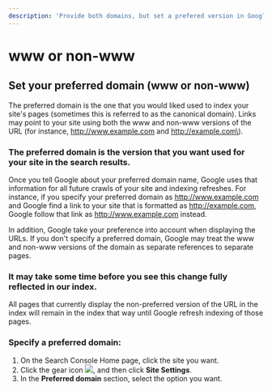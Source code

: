 ```yaml
---
description: 'Provide both domains, but set a prefered version in Google Webmaster Tools'
---
```


# www or non-www

## Set your preferred domain \(www or non-www\)

The preferred domain is the one that you would liked used to index your site's pages \(sometimes this is referred to as the canonical domain\). Links may point to your site using both the www and non-www versions of the URL \(for instance, http://www.example.com and http://example.com\).

### The preferred domain is the version that you want used for your site in the search results.

Once you tell Google about  your preferred domain name, Google uses that information for all future crawls of your site and indexing refreshes. For instance, if you specify your preferred domain as http://www.example.com and Google find a link to your site that is formatted as http://example.com, Google follow that link as http://www.example.com instead.

 In addition, Google take your preference into account when displaying the URLs. If you don't specify a preferred domain, Google may treat the www and non-www versions of the domain as separate references to separate pages.

### It may take some time before you see this change fully reflected in our index. 

All pages that currently display the non-preferred version of the URL in the index will remain in the index that way until Google refresh  indexing of those pages.

### Specify a preferred domain:

1. On the Search Console Home page, click the site you want.
2. Click the gear icon ![](https://lh3.googleusercontent.com/6iD_JcqCzlkeCEcs6mwEdck4AC1tqiFx7Jk6Ww_OtvL1bE4KMYN-PeXkMYNm1Q=w18), and then click **Site Settings**.
3. In the **Preferred domain** section, select the option you want.

